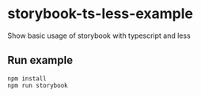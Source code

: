 # storybook-ts-less-example
Show basic usage of storybook with typescript and less

## Run example
```
npm install
npm run storybook
```
